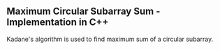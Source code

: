 ## Maximum Circular Subarray Sum - Implementation in C++
Kadane's algorithm is used to find maximum sum of a circular subarray.
